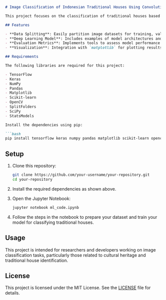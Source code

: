 ```markdown
# Image Classification of Indonesian Traditional Houses Using Convolutional Neural Network

This project focuses on the classification of traditional houses based on image data using deep learning techniques. It provides tools for dataset preparation, model training, and evaluation, specifically tailored for image-based classification tasks.

## Features

- **Data Splitting**: Easily partition image datasets for training, validation, and testing.
- **Deep Learning Model**: Includes examples of model architectures and training workflows using TensorFlow and Keras.
- **Evaluation Metrics**: Implements tools to assess model performance effectively.
- **Visualization**: Integration with `matplotlib` for plotting results and visualizing predictions.

## Requirements

The following libraries are required for this project:

- TensorFlow
- Keras
- NumPy
- Pandas
- Matplotlib
- Scikit-learn
- OpenCV
- SplitFolders
- SciPy
- StatsModels

Install the dependencies using pip:

```bash
pip install tensorflow keras numpy pandas matplotlib scikit-learn opencv-python split-folders scipy statsmodels
```

## Setup

1. Clone this repository:

    ```bash
    git clone https://github.com/your-username/your-repository.git
    cd your-repository
    ```

2. Install the required dependencies as shown above.

3. Open the Jupyter Notebook:

    ```bash
    jupyter notebook ml_code.ipynb
    ```

4. Follow the steps in the notebook to prepare your dataset and train your model for classifying traditional houses.

## Usage

This project is intended for researchers and developers working on image classification tasks, particularly those related to cultural heritage and traditional house identification.

## License

This project is licensed under the MIT License. See the [LICENSE](LICENSE) file for details.
